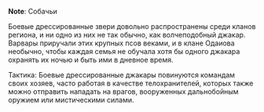 **Note**: Собачьи

Боевые дрессированные звери довольно распространены среди кланов региона, и ни одно из них не так обычно, как волчеподобный джакар. Варвары приручали этих крупных псов веками, и в клане Одаиова необычно, чтобы каждая семья не обучала хотя бы одного джакара охранять их ночью и быть ими в дневное время.

Тактика: Боевые дрессированные джакары повинуются командам своих хозяев, часто работая в качестве телохранителей, которых также можно отправить нападать на врагов, вооруженных дальнобойным оружием или мистическими силами.